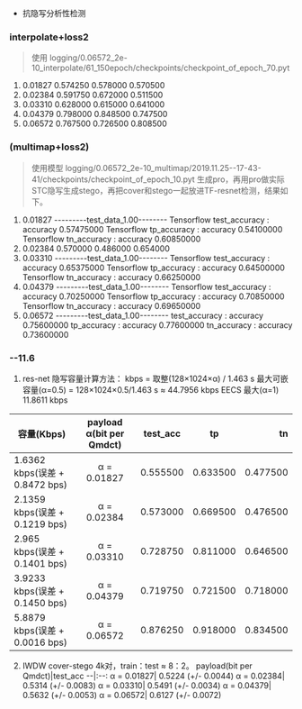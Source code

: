 
- 抗隐写分析性检测

### interpolate+loss2
>使用 logging/0.06572_2e-10_interpolate/61_150epoch/checkpoints/checkpoint_of_epoch_70.pyt 
1. 0.01827
0.574250 0.578000 0.570500
2. 0.02384
0.591750 0.672000 0.511500
3. 0.03310
0.628000 0.615000 0.641000
4. 0.04379
0.798000 0.848500 0.747500
5. 0.06572
0.767500 0.726500 0.808500


### (multimap+loss2)
> 使用模型 logging/0.06572_2e-10_multimap/2019.11.25--17-43-41/checkpoints/checkpoint_of_epoch_10.pyt 生成pro，再用pro做实际STC隐写生成stego，再把cover和stego一起放进TF-resnet检测，结果如下。
1. 0.01827
---------test_data_1.00--------
Tensorflow test_accuracy : accuracy 0.57475000
Tensorflow tp_accuracy : accuracy 0.54100000
Tensorflow tn_accuracy : accuracy 0.60850000
2. 0.02384
0.570000
0.486000
0.654000
3. 0.03310
---------test_data_1.00--------
Tensorflow test_accuracy : accuracy 0.65375000
Tensorflow tp_accuracy : accuracy 0.64500000
Tensorflow tn_accuracy : accuracy 0.66250000
4. 0.04379
---------test_data_1.00--------
Tensorflow test_accuracy : accuracy 0.70250000
Tensorflow tp_accuracy : accuracy 0.70850000
Tensorflow tn_accuracy : accuracy 0.69650000
5. 0.06572
---------test_data_1.00--------
  test_accuracy : accuracy 0.75600000
  tp_accuracy : accuracy 0.77600000
  tn_accuracy : accuracy 0.73600000



### --11.6
1. res-net
隐写容量计算方法： kbps = 取整(128×1024×α) / 1.463 s
最大可嵌容量(α=0.5) = 128×1024×0.5/1.463 s ≈ 44.7956 kbps
EECS 最大(α=1) 11.8611 kbps

容量(Kbps)	|payload α(bit per Qmdct)| 		test_acc|		tp| tn
--|:--:|:--:|:--:|--:	
1.6362 kbps(误差 + 0.8472 bps)|	α = 0.01827|0.555500	|0.633500|0.477500
2.1359 kbps(误差 + 0.1219 bps)|	α = 0.02384|0.573000	|0.669500|0.476500
2.965  kbps(误差 + 0.1401 bps)|	α = 0.03310|0.728750	|0.811000|0.646500
3.9233 kbps(误差 + 0.1450 bps)|	α = 0.04379|0.719750	|0.721500|0.718000
5.8879 kbps(误差 + 0.0016 bps)|	α = 0.06572|0.876250	|0.918000|0.834500	


2. IWDW
cover-stego 4k对，train：test ≈ 8：2。
payload(bit per Qmdct)|test_acc
--|:--:
α = 0.01827|  0.5224 (+/- 0.0044)
α = 0.02384|  0.5314 (+/- 0.0083)
α = 0.03310|  0.5491 (+/- 0.0034)
α = 0.04379|  0.5632 (+/- 0.0053)
α = 0.06572|  0.6127 (+/- 0.0072)


